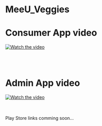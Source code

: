 # MeeU_Veggies

# Consumer App video
[![Watch the video](https://img.youtube.com/vi/yNkdlO33sOM/hqdefault.jpg)](https://youtu.be/yNkdlO33sOM)

<br/>
<br/>

# Admin App video 
[![Watch the video](https://img.youtube.com/vi/5xb0WeJuVxQ/hqdefault.jpg)](https://youtu.be/5xb0WeJuVxQ)

<br/>
<br/>
Play Store links comming soon...
